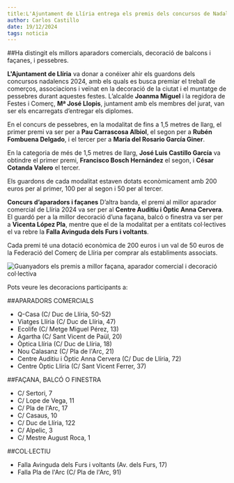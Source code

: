 ```yaml
---
title:L'Ajuntament de Llíria entrega els premis dels concursos de Nadal 2024
author: Carlos Castillo
date: 19/12/2024
tags: noticia
---
```


##Ha distingit els millors aparadors comercials, decoració de balcons i façanes, i pessebres.

**L'Ajuntament de Llíria** va donar a conéixer ahir els guardons dels concursos nadalencs 2024, amb els quals es busca premiar el treball de comerços, associacions i veïnat en la decoració de la ciutat i el muntatge de pessebres durant aquestes festes. L’alcalde **Joanma Miguel** i la regidora de Festes i Comerç, **Mª José Llopis**, juntament amb els membres del jurat, van ser els encarregats d’entregar els diplomes.

En el concurs de pessebres, en la modalitat de fins a 1,5 metres de llarg, el primer premi va ser per a **Pau Carrascosa Albiol**, el segon per a **Rubén Fombuena Delgado**, i el tercer per a **María del Rosario García Giner**.

En la categoria de més de 1,5 metres de llarg, **José Luis Castillo García** va obtindre el primer premi, **Francisco Bosch Hernández** el segon, i **César Cotanda Valero** el tercer.

Els guardons de cada modalitat estaven dotats econòmicament amb 200 euros per al primer, 100 per al segon i 50 per al tercer.

**Concurs d’aparadors i façanes**
D’altra banda, el premi al millor aparador comercial de Llíria 2024 va ser per al **Centre Auditiu i Òptic Anna Cervera**. El guardó per a la millor decoració d’una façana, balcó o finestra va ser per a **Vicenta López Pla**, mentre que el de la modalitat per a entitats col·lectives el va rebre la **Falla Avinguda dels Furs i voltants**.

Cada premi té una dotació econòmica de 200 euros i un val de 50 euros de la Federació del Comerç de Llíria per comprar als establiments associats.

![Guanyadors els premis a millor façana, aparador comercial i decoració col·lectiva](/assets/continguts/recursos/20241219-premio-concurs-escaparates-fachadas.jpg "Guanyadors dels premis")

Pots veure les decoracions participants a:

##APARADORS COMERCIALS

- Q-Casa (C/ Duc de Llíria, 50-52) 
- Viatges Llíria (C/ Duc de Llíria, 47)
- Ecolife (C/ Metge Miguel Pérez, 13)
- Agartha (C/ Sant Vicent de Paül, 20)
- Òptica Llíria (C/ Duc de Llíria, 18)
- Nou Calasanz (C/ Pla de l'Arc, 21)
- Centre Auditiu i Òptic Anna Cervera (C/ Duc de Llíria, 72)
- Centre Òptic Llíria (C/ Sant Vicent Ferrer, 37)

##FAÇANA, BALCÓ O FINESTRA

- C/ Sertori, 7
- C/ Lope de Vega, 11
- C/ Pla de l'Arc, 17
- C/ Casaus, 10
- C/ Duc de Llíria, 122
- C/ Alpelic, 3
- C/ Mestre August Roca, 1

##COL·LECTIU

- Falla Avinguda dels Furs i voltants (Av. dels Furs, 17)
- Falla Pla de l'Arc (C/ Pla de l'Arc, 91)